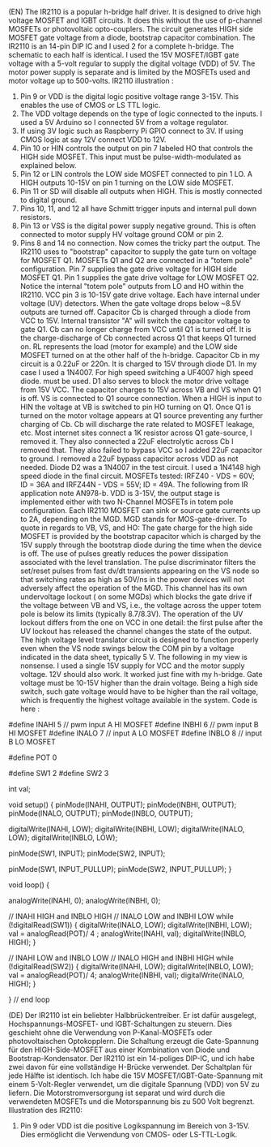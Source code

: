 (EN) The IR2110 is a popular h-bridge half driver. It is designed to drive high voltage MOSFET and IGBT circuits. It does this without the use of p-channel MOSFETs or photovoltaic opto-couplers. The circuit generates HIGH side MOSFET gate voltage from a diode, bootstrap capacitor combination. The IR2110 is an 14-pin DIP IC and I used 2 for a complete h-bridge. The schematic to each half is identical. I used the 15V MOSFET/IGBT gate voltage with a 5-volt regular to supply the digital voltage (VDD) of 5V. The motor power supply is separate and is limited by the MOSFETs used and motor voltage up to 500-volts. IR2110 illustration :
1) Pin 9 or VDD is the digital logic positive voltage range 3-15V. This enables the use of CMOS or LS TTL logic.
2) The VDD voltage depends on the type of logic connected to the inputs. I used a 5V Arduino so I connected 5V from a voltage regulator.
3) If using 3V logic such as Raspberry Pi GPIO connect to 3V. If using CMOS logic at say 12V connect VDD to 12V.
4) Pin 10 or HIN controls the output on pin 7 labeled HO that controls the HIGH side MOSFET. This input must be pulse-width-modulated as explained below.
5) Pin 12 or LIN controls the LOW side MOSFET connected to pin 1 LO. A HIGH outputs 10-15V on pin 1 turning on the LOW side MOSFET.
6) Pin 11 or SD will disable all outputs when HIGH. This is mostly connected to digital ground.
7) Pins 10, 11, and 12 all have Schmitt trigger inputs and internal pull down resistors.
8) Pin 13 or VSS is the digital power supply negative ground. This is often connected to motor supply HV voltage ground COM or pin 2.
9) Pins 8 and 14 no connection.
Now comes the tricky part the output. The IR2110 uses to "bootstrap" capacitor to supply the gate turn on voltage for MOSFET Q1. MOSFETs Q1 and Q2 are connected in a "totem pole" configuration. Pin 7 supplies the gate drive voltage for HIGH side MOSFET Q1. Pin 1 supplies the gate drive voltage for LOW MOSFET Q2. Notice the internal "totem pole" outputs from LO and HO within the IR2110. VCC pin 3 is 10-15V gate drive voltage. Each have internal under voltage (UV) detectors. When the gate voltage drops below ~8.5V outputs are turned off. Capacitor Cb is charged through a diode from VCC to 15V. Internal transistor "A" will switch the capacitor voltage to gate Q1. Cb can no longer charge from VCC until Q1 is turned off. It is the charge-discharge of Cb connected across Q1 that keeps Q1 turned on. RL represents the load (motor for example) and the LOW side MOSFET turned on at the other half of the h-bridge. Capacitor Cb in my circuit is a 0.22uF or 220n. It is charged to 15V through diode D1. In my case I used a 1N4007. For high speed switching a UF4007 high speed diode. must be used. D1 also serves to block the motor drive voltage from 15V VCC. The capacitor charges to 15V across VB and VS when Q1 is off. VS is connected to Q1 source connection. When a HIGH is input to HIN the voltage at VB is switched to pin HO turning on Q1. Once Q1 is turned on the motor voltage appears at Q1 source preventing any further charging of Cb. Cb will discharge the rate related to MOSFET leakage, etc. Most internet sites connect a 1K resistor across Q1 gate-source, I removed it. They also connected a 22uF electrolytic across Cb I removed that. They also failed to bypass VCC so I added 22uF capacitor to ground. I removed a 22uF bypass capacitor across VDD as not needed. Diode D2 was a 1N4007 in the test circuit. I used a 1N4148 high speed diode in the final circuit. MOSFETs tested: IRFZ40 - VDS = 60V; ID = 36A and IRFZ44N - VDS = 55V; ID = 49A. The following from IR application note AN978-b. VDD is 3-15V, the output stage is implemented either with two N-Channel MOSFETs in totem pole configuration. Each IR2110 MOSFET can sink or source gate currents up to 2A, depending on the MGD. MGD stands for MOS-gate-driver. To quote in regards to VB, VS, and HO: The gate charge for the high side MOSFET is provided by the bootstrap capacitor which is charged by the 15V supply through the bootstrap diode during the time when the device is off. The use of pulses greatly reduces the power dissipation associated with the level translation. The pulse discriminator filters the set/reset pulses from fast dv/dt transients appearing on the VS node so that switching rates as high as 50V/ns in the power devices will not adversely affect the operation of the MGD. This channel has its own undervoltage lockout ( on some MGDs) which blocks the gate drive if the voltage between VB and VS, i.e., the voltage across the upper totem pole is below its limits (typically 8.7/8.3V). The operation of the UV lockout differs from the one on VCC in one detail: the first pulse after the UV lockout has released the channel changes the state of the output. The high voltage level translator circuit is designed to function properly even when the VS node swings below the COM pin by a voltage indicated in the data sheet, typically 5 V. The following in my view is nonsense. I used a single 15V supply for VCC and the motor supply voltage. 12V should also work. It worked just fine with my h-bridge. Gate voltage must be 10-15V higher than the drain voltage. Being a high side switch, such gate voltage would have to be higher than the rail voltage, which is frequently the highest voltage available in the system. Code is here :

 #define INAHI 5 // pwm input A HI MOSFET
#define INBHI 6 // pwm input B HI MOSFET
#define INALO 7 // input A LO MOSFET 
#define INBLO 8 // input B LO MOSFET

#define POT 0

#define SW1 2
#define SW2 3

int val;

void setup() {
  pinMode(INAHI, OUTPUT);
  pinMode(INBHI, OUTPUT);
  pinMode(INALO, OUTPUT);
  pinMode(INBLO, OUTPUT);

  digitalWrite(INAHI, LOW);
  digitalWrite(INBHI, LOW);
  digitalWrite(INALO, LOW);
  digitalWrite(INBLO, LOW);

  pinMode(SW1, INPUT);
  pinMode(SW2, INPUT);

  pinMode(SW1, INPUT_PULLUP);
  pinMode(SW2, INPUT_PULLUP);
}

void loop() {

  analogWrite(INAHI, 0);
  analogWrite(INBHI, 0);
  
  // INAHI HIGH and INBLO HIGH
  // INALO LOW and INBHI LOW
  while (!digitalRead(SW1))   {
    digitalWrite(INALO, LOW);
    digitalWrite(INBHI, LOW);
    val = analogRead(POT)/ 4 ;
    analogWrite(INAHI, val);
    digitalWrite(INBLO, HIGH); 
  }

  // INAHI LOW and INBLO LOW
  // INALO HIGH and INBHI HIGH
  while (!digitalRead(SW2))   {
    digitalWrite(INAHI, LOW);
    digitalWrite(INBLO, LOW);
    val = analogRead(POT)/ 4;
    analogWrite(INBHI, val);
    digitalWrite(INALO, HIGH); 
  }

} // end loop


(DE)  Der IR2110 ist ein beliebter Halbbrückentreiber. Er ist dafür ausgelegt, Hochspannungs-MOSFET- und IGBT-Schaltungen zu steuern. Dies geschieht ohne die Verwendung von P-Kanal-MOSFETs oder photovoltaischen Optokopplern. Die Schaltung erzeugt die Gate-Spannung für den HIGH-Side-MOSFET aus einer Kombination von Diode und Bootstrap-Kondensator. Der IR2110 ist ein 14-poliges DIP-IC, und ich habe zwei davon für eine vollständige H-Brücke verwendet. Der Schaltplan für jede Hälfte ist identisch. Ich habe die 15V MOSFET/IGBT-Gate-Spannung mit einem 5-Volt-Regler verwendet, um die digitale Spannung (VDD) von 5V zu liefern. Die Motorstromversorgung ist separat und wird durch die verwendeten MOSFETs und die Motorspannung bis zu 500 Volt begrenzt. Illustration des IR2110: 
1) Pin 9 oder VDD ist die positive Logikspannung im Bereich von 3-15V. Dies ermöglicht die Verwendung von CMOS- oder LS-TTL-Logik.
